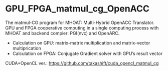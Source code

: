 # GPU_FPGA_matmul_cg_OpenACC
The matmul-CG program for MHOAT: Multi-Hybrid OpenACC Translator.  
GPU and FPGA cooperative computing in a single computing process with MHOAT and backend compier: PGI(nvc) and OpenARC.

- Calculation on GPU:  matrix-matrix multiplication and matrix-vector multiprication
- Calculation on FPGA: Conjugate Gradient solver with GPU’s result vector

CUDA+OpenCL ver.: https://github.com/takashift/cuda_opencl_matmul_cg